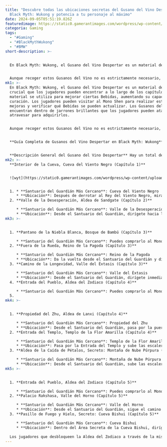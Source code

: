 ```yaml
---
title: "Descubre todas las ubicaciones secretas del Gusano del Vino Despertar en
  Black Myth: Wukong y potencia a tu personaje al máximo"
date: 2024-09-05T05:51:19.826Z
featuredimage: https://static0.gamerantimages.com/wordpress/wp-content/uploads/2024/09/black-myth-wukong-all-awaken-wine-worm-locations.jpg?q=49&fit=crop&w=1100&h=618&dpr=2
categoria: Gaming
tags:
  - "#Gaming"
  - "#BlackMythWukong"
  - "#BMW"
short-description: >-
  

  En Black Myth: Wukong, el Gusano del Vino Despertar es un material de mejora crucial que los jugadores pueden encontrar a lo largo de los capítulos. Este material se utiliza para mejorar ciertas Bebidas, aumentando su capacidad de curación. Los jugadores pueden visitar al Mono Shen para realizar estas mejoras y verificar qué Bebidas se pueden actualizar. Los Gusanos del Vino se encuentran dentro de jarrones brillantes que los jugadores pueden atacar o atravesar para adquirirlos.


  Aunque recoger estos Gusanos del Vino no es estrictamente necesario, especialmente si los jugadores no están utilizando Vino de Coco o Lambbrew, es útil conocer sus ubicaciones. A continuación, se detallan todas las ubicaciones de los
mk1: >-
  En Black Myth: Wukong, el Gusano del Vino Despertar es un material de mejora
  crucial que los jugadores pueden encontrar a lo largo de los capítulos. Este
  material se utiliza para mejorar ciertas Bebidas, aumentando su capacidad de
  curación. Los jugadores pueden visitar al Mono Shen para realizar estas
  mejoras y verificar qué Bebidas se pueden actualizar. Los Gusanos del Vino se
  encuentran dentro de jarrones brillantes que los jugadores pueden atacar o
  atravesar para adquirirlos.


  Aunque recoger estos Gusanos del Vino no es estrictamente necesario, especialmente si los jugadores no están utilizando Vino de Coco o Lambbrew, es útil conocer sus ubicaciones. A continuación, se detallan todas las ubicaciones de los Gusanos del Vino Despertar y el Santuario del Guardián más cercano a cada uno.


  **Guía Completa de Gusanos del Vino Despertar en Black Myth: Wukong**


  **Descripción General del Gusano del Vino Despertar** Hay un total de 12 Gusanos del Vino Despertar, algunos de los cuales se pueden comprar en puntos específicos del juego. A continuación, se encuentran las ubicaciones de todos ellos:
mk2: >-
  **Interior de la Cueva, Cueva del Viento Negro (Capítulo 1)**


  ![wyt](https://static0.gamerantimages.com/wordpress/wp-content/uploads/2024/09/awaken-wine-worm-overview-in-black-myth-wukong.jpg?q=49&fit=crop&w=1500&dpr=2 "wyt")


  1. * **Santuario del Guardián Más Cercano**: Cueva del Viento Negro
     * **Ubicación**: Después de derrotar al Rey del Viento Negro, mira hacia el lado izquierdo de la arena del jefe para encontrar el Gusano del Vino en una esquina lejana.
  2. **Valle de la Desesperación, Aldea de Sandgate (Capítulo 2)**

     * **Santuario del Guardián Más Cercano**: Valle de la Desesperación
     * **Ubicación**: Desde el Santuario del Guardián, dirígete hacia la cueva. Sigue el camino recto hasta caer al nivel inferior y gira inmediatamente a la derecha para encontrar el Gusano del Vino al final de este camino.
mk3: >-
  

  1. **Pantano de la Niebla Blanca, Bosque de Bambú (Capítulo 3)**

     * **Santuario del Guardián Más Cercano**: Puedes comprarlo al Mono Shen al inicio del tercer capítulo.
  2. **Fuera de la Rueda, Reino de la Pagoda (Capítulo 3)**

     * **Santuario del Guardián Más Cercano**: Reino de la Pagoda
     * **Ubicación**: Da la vuelta desde el Santuario del Guardián y dirígete hacia la arena del jefe, pero gira a la derecha lo antes posible. Al acercarte al cofre de madera, baja al nivel inferior saltando a las plataformas de roca. Continúa hacia adelante y encontrarás el Gusano del Vino a la izquierda.
  3. **Camino de la Longevidad, Valle del Éxtasis (Capítulo 3)**

     * **Santuario del Guardián Más Cercano**: Valle del Éxtasis
     * **Ubicación**: Desde el Santuario del Guardián, dirígete inmediatamente a la izquierda después de pasar por la puerta de madera Torii. Sigue este camino y sube las escaleras. Al acercarte a otra puerta de madera Torii, toma el camino de la izquierda para encontrar a un enemigo de Tesoro de Tortuga con el Gusano del Vino en una plataforma de madera a la que puedes llegar rodeando al enemigo.
  4. **Entrada del Pueblo, Aldea del Zodiaco (Capítulo 4)**

     * **Santuario del Guardián Más Cercano**: Puedes comprarlo al Mono Shen al inicio del cuarto capítulo.
  5.
mk4: >-
  

  1. **Propiedad del Zhu, Aldea de Lanxi (Capítulo 4)**

     * **Santuario del Guardián Más Cercano**: Propiedad del Zhu
     * **Ubicación**: Desde el Santuario del Guardián, pasa por la puerta y entra en la primera casa a la derecha, con telarañas cubriendo la puerta principal. Dentro, encontrarás el Gusano del Vino. Esta es la misma arena donde luchas contra la jefa Segunda Hermana.
  2. **Entrada del Templo, Templo de la Flor Amarilla (Capítulo 4)**

     * **Santuario del Guardián Más Cercano**: Templo de la Flor Amarilla
     * **Ubicación**: Pasa por la Entrada del Templo y sube las escaleras para llegar a una pequeña área con otra puerta a la derecha. Dirígete a través de ella para encontrar un patio lleno de enemigos con túnicas amarillas. Dirígete hacia la escalera y pasa por alto al enemigo Sheriff de Serpiente para ir a la izquierda. Encontrarás al NPC Anciano sentado junto al Gusano del Vino.
  3. **Aldea de la Caída de Pétalos, Secreto: Montaña de Nube Púrpura (Capítulo 4)**

     * **Santuario del Guardián Más Cercano**: Montaña de Nube Púrpura
     * **Ubicación**: Desde el Santuario del Guardián, sube las escaleras y entra en el área donde encuentras al NPC Daoísta Mi. Pasa por la puerta de adelante y gira inmediatamente a la izquierda. Encontrarás un camino estrecho y algunas escaleras que llevan al Gusano del Vino.
mk5: >-
  

  1. **Entrada del Pueblo, Aldea del Zodiaco (Capítulo 5)**

     * **Santuario del Guardián Más Cercano**: Puedes comprarlo al Mono Shen al inicio del quinto capítulo.
  2. **Palacio Rakshasa, Valle del Horno (Capítulo 5)**

     * **Santuario del Guardián Más Cercano**: Valle del Horno
     * **Ubicación**: Desde el Santuario del Guardián, sigue el camino principal pasando a los enemigos hasta que veas al primer enemigo Rakshasa de Tierra. Dirígete a la izquierda hacia el pequeño edificio después del lago de lava. Dentro, encontrarás el Gusano del Vino y al Anciano sentado en la esquina, listo para mejorar tu Jarra al máximo.
  3. **Pasillo de Fuego y Hielo, Secreto: Cueva Bishui (Capítulo 5)**

     * **Santuario del Guardián Más Cercano**: Cueva Bishui
     * **Ubicación**: Dentro del Área Secreta de la Cueva Bishui, dirígete directamente desde el Pasillo de Fuego y Hielo y pasa por la puerta de hielo derretido. Encontrarás el Gusano del Vino inmediatamente a la izquierda al subir las escaleras.

  Los jugadores que desbloqueen la Aldea del Zodiaco a través de la misión de Chen Loong encontrarán al Mono Shen y otros NPCs que han cambiado de ubicación a esta aldea.
---
```

